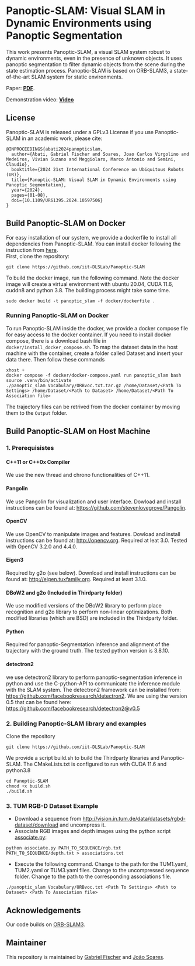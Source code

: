 # Panoptic-SLAM: Visual SLAM in Dynamic Environments using Panoptic Segmentation

This work presents Panoptic-SLAM, a visual SLAM system robust to dynamic environments, even in the presence of unknown objects. It uses panoptic segmentation to filter dynamic objects from the scene during the state estimation process. Panoptic-SLAM is based on ORB-SLAM3, a state-of-the-art SLAM system for static environments.

Paper: **[PDF](https://arxiv.org/pdf/2405.02177)**.

Demonstration video: **[Video](https://www.youtube.com/watch?v=BNCKWLrMk8I)**

## License
Panoptic-SLAM is released under a GPLv3 License
if you use Panoptic-SLAM in an academic work, please cite:
```
@INPROCEEDINGS{abati2024panopticslam,
  author={Abati, Gabriel Fischer and Soares, Joao Carlos Virgolino and Medeiros, Vivian Suzano and Meggiolaro, Marco Antonio and Semini, Claudio},
  booktitle={2024 21st International Conference on Ubiquitous Robots (UR)}, 
  title={Panoptic-SLAM: Visual SLAM in Dynamic Environments using Panoptic Segmentation}, 
  year={2024},
  pages={01-08},
  doi={10.1109/UR61395.2024.10597506}
}
```

## Build Panoptic-SLAM on Docker
For easy installation of our system, we provide a dockerfile to install all dependencies from Panoptic-SLAM. You can install docker following the instruction from [here](https://docs.docker.com/engine/install/ubuntu/). </br>
First, clone the repository:
```
git clone https://github.com/iit-DLSLab/Panoptic-SLAM
```
To build the docker image, run the following command. Note the docker image will create a virtual environment with ubuntu 20.04, CUDA 11.6, cuddn8 and python 3.8. The building process might take some time.
```
sudo docker build -t panoptic_slam -f docker/dockerfile .
```

### Running Panoptic-SLAM on Docker
To run Panoptic-SLAM inside the docker, we provide a docker compose file for easy access to the docker container. If you need to install docker compose, there is a download bash file in ```docker/install_docker_compose.sh```. To map the dataset data in the host machine with the container, create a folder called Dataset and insert your data there. Then follow these commands
```
xhost +
docker compose -f docker/docker-compose.yaml run panoptic_slam bash
source .venv/bin/activate
./panoptic_slam Vocabulary/ORBvoc.txt.tar.gz /home/Dataset/<Path To Settings> /home/Dataset/<Path to Dataset> /home/Dataset/<Path To Association file>
```
The trajectory files can be retrived from the docker container by moving them to the  ```Output``` folder.


## Build Panoptic-SLAM on Host Machine
### 1. Prerequisistes
#### C++11 or C++0x Compiler
We use the new thread and chrono functionalities of C++11.

#### Pangolin
We use Pangolin for visualization and user interface. Dowload and install instructions can be found at: https://github.com/stevenlovegrove/Pangolin.

#### OpenCV
We use OpenCV to manipulate images and features. Dowload and install instructions can be found at: http://opencv.org. Required at leat 3.0. Tested with OpenCV 3.2.0 and 4.4.0.

#### Eigen3
Required by g2o (see below). Download and install instructions can be found at: http://eigen.tuxfamily.org. Required at least 3.1.0.

#### DBoW2 and g2o (Included in Thirdparty folder)

We use modified versions of the DBoW2 library to perform place recognition and g2o library to perform non-linear optimizations. Both modified libraries (which are BSD) are included in the Thirdparty folder.

#### Python
Required for panoptic-Segmentation inference and alignment of the trajectory with the ground truth. The tested python version is 3.8.10.

#### detectron2
we use detectron2 library to perform panoptic-segmentation inference in python and use the C-python-API to communicate the inference module with the SLAM system. The detectron2 framework can be installed from: https://github.com/facebookresearch/detectron2. We are using the version 0.5 that can be found here: https://github.com/facebookresearch/detectron2@v0.5


### 2. Building Panoptic-SLAM library and examples
Clone the repository
```
git clone https://github.com/iit-DLSLab/Panoptic-SLAM
```

We provide a script build.sh to build the Thirdparty libraries and Panoptic-SLAM. The CMakeLists.txt is configured to run with CUDA 11.6 and python3.8
```
cd Panoptic-SLAM
chmod +x build.sh
./build.sh
```

### 3. TUM RGB-D Dataset Example
- Download a sequence from http://vision.in.tum.de/data/datasets/rgbd-dataset/download and uncompress it.
- Associate RGB images and depth images using the python script [associate.py](http://vision.in.tum.de/data/datasets/rgbd-dataset/tools):
```
python associate.py PATH_TO_SEQUENCE/rgb.txt PATH_TO_SEQUENCE/depth.txt > associations.txt
```
- Execute the following command. Change <Path To Settings> to the path for the TUM1.yaml, TUM2.yaml or TUM3.yaml files. Change <Path to Dataset> to the uncompressed sequence folder. Change <Path To Association file> to the path to the corresponding associations file.
```
./panoptic_slam Vocabulary/ORBvoc.txt <Path To Settings> <Path to Dataset> <Path To Association file>
```

## Acknowledgements
Our code builds on [ORB-SLAM3](https://github.com/UZ-SLAMLab/ORB_SLAM3).

## Maintainer

This repository is maintained by [Gabriel Fischer](https://github.com/git-gfischer) and [João Soares](https://github.com/virgolinosoares).
